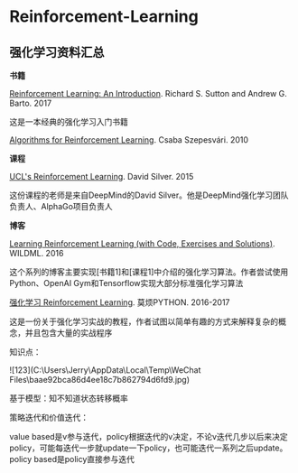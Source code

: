 # Reinforcement-Learning

## 强化学习资料汇总

**书籍**

[Reinforcement Learning: An Introduction](http://incompleteideas.net/book/the-book.html). Richard S. Sutton and Andrew G. Barto. 2017

这是一本经典的强化学习入门书籍

[Algorithms for Reinforcement Learning](https://sites.ualberta.ca/~szepesva/RLBook.html). Csaba Szepesvári. 2010



**课程**

[UCL&#039;s Reinforcement Learning](http://www0.cs.ucl.ac.uk/staff/d.silver/web/Teaching.html). David Silver. 2015

这份课程的老师是来自DeepMind的David Silver。他是DeepMind强化学习团队负责人、AlphaGo项目负责人



**博客**

[Learning Reinforcement Learning (with Code, Exercises and Solutions)](http://www.wildml.com/2016/10/learning-reinforcement-learning/). WILDML. 2016

这个系列的博客主要实现[书籍1]和[课程1]中介绍的强化学习算法。作者尝试使用Python、OpenAI Gym和Tensorflow实现大部分标准强化学习算法

[强化学习 Reinforcement Learning](https://morvanzhou.github.io/tutorials/machine-learning/reinforcement-learning/). 莫烦PYTHON. 2016-2017

这是一份关于强化学习实战的教程，作者试图以简单有趣的方式来解释复杂的概念，并且包含大量的实战程序





知识点：

![123](C:\Users\Jerry\AppData\Local\Temp\WeChat Files\baae92bca86d4ee18c7b862794d6fd9.jpg)

基于模型：知不知道状态转移概率



策略迭代和价值迭代：









value based是v参与迭代，policy根据迭代的v决定，不论v迭代几步以后来决定policy，可能每迭代一步就update一下policy，也可能迭代一系列之后update。policy based是policy直接参与迭代





